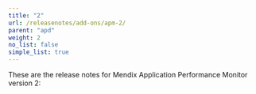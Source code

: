 ```yaml
---
title: "2"
url: /releasenotes/add-ons/apm-2/
parent: "apd"
weight: 2
no_list: false
simple_list: true
---
```


These are the release notes for Mendix Application Performance Monitor version 2:
